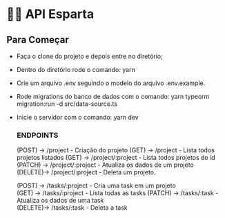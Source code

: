 # 👨‍💻 API Esparta

## Para Começar
- Faça o clone do projeto e depois entre no diretório;
- Dentro do diretório rode o comando: yarn 
- Crie um arquivo .env seguindo o modelo do arquivo .env.example.
- Rode migrations do banco de dados com o comando: yarn typeorm migration:run -d src/data-source.ts
- Inicie o servidor com o comando: yarn dev         

  ### ENDPOINTS  

    (POST)  -> /project               -     Criação do projeto
    (GET)   -> /project               -     Lista todos projetos listados
    (GET)   -> /project/:project<id>  -     Lista todos projetos do id 
    (PATCH) -> /project/:project<id>  -     Atualiza os dados de um projeto
    (DELETE)-> /project/:project<id>  -     Deleta um projeto.                                            
    
    (POST)  -> /tasks/:project<id>    -     Cria uma task em um projeto           
    (GET)   -> /tasks/:project<id>    -     Lista todas as tasks
    (PATCH) -> /tasks/:task<id>       -     Atualiza os dados de uma task  
    (DELETE)-> /tasks/:task<id>       -     Deleta a task          

